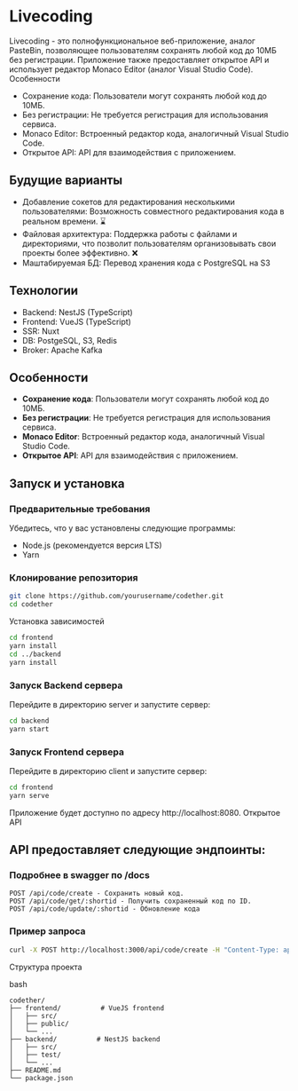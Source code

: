 # Livecoding


Livecoding - это полнофункциональное веб-приложение, аналог PasteBin, позволяющее пользователям сохранять любой код до 10МБ без регистрации. Приложение также предоставляет открытое API и использует редактор Monaco Editor (аналог Visual Studio Code).
Особенности

- Сохранение кода: Пользователи могут сохранять любой код до 10МБ.
- Без регистрации: Не требуется регистрация для использования сервиса.
- Monaco Editor: Встроенный редактор кода, аналогичный Visual Studio Code.
- Открытое API: API для взаимодействия с приложением.

## Будущие варианты

- Добавление сокетов для редактирования несколькими пользователями: Возможность совместного редактирования кода в реальном времени. ⌛
- Файловая архитектура: Поддержка работы с файлами и директориями, что позволит пользователям организовывать свои проекты более эффективно. ❌
- Маштабируемая БД: Перевод хранения кода с PostgreSQL на S3  
  
## Технологии

- Backend: NestJS (TypeScript)
- Frontend: VueJS (TypeScript)
- SSR: Nuxt
- DB: PostgeSQL, S3, Redis
- Broker: Apache Kafka

## Особенности

- **Сохранение кода**: Пользователи могут сохранять любой код до 10МБ.
- **Без регистрации**: Не требуется регистрация для использования сервиса.
- **Monaco Editor**: Встроенный редактор кода, аналогичный Visual Studio Code.
- **Открытое API**: API для взаимодействия с приложением.

## Запуск и установка

### Предварительные требования

Убедитесь, что у вас установлены следующие программы:

- Node.js (рекомендуется версия LTS)
- Yarn

### Клонирование репозитория

```bash
git clone https://github.com/yourusername/codether.git
cd codether
```
Установка зависимостей

```bash
cd frontend
yarn install
cd ../backend
yarn install
```
### Запуск Backend сервера

Перейдите в директорию server и запустите сервер:

```bash
cd backend
yarn start
```

### Запуск Frontend сервера

Перейдите в директорию client и запустите сервер:

```bash
cd frontend
yarn serve
```
Приложение будет доступно по адресу http://localhost:8080.
Открытое API

## API предоставляет следующие эндпоинты:
### Подробнее в swagger по /docs
    
    POST /api/code/create - Сохранить новый код.
    POST /api/code/get/:shortid - Получить сохраненный код по ID.
    POST /api/code/update/:shortid - Обновление кода

### Пример запроса

```bash
curl -X POST http://localhost:3000/api/code/create -H "Content-Type: application/json" -d '{"code": "console.log(\"Hello World\");"}'
```
Структура проекта

bash

    codether/
    ├── frontend/          # VueJS frontend
    │   ├── src/
    │   ├── public/
    │   └── ...
    ├── backend/          # NestJS backend
    │   ├── src/
    │   ├── test/
    │   └── ...
    ├── README.md
    └── package.json


